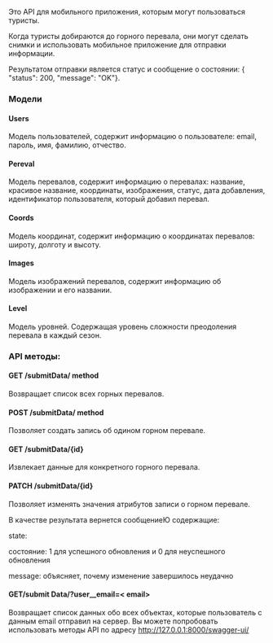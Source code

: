 Это API для мобильного приложения, которым могут пользоваться туристы.

Когда туристы добираются до горного перевала, они могут сделать снимки и использовать мобильное приложение для отправки информации.

Результатом отправки является статус и сообщение о состоянии: { "status": 200, "message": "OK"}.

### **Модели**
#### **Users**

Модель пользователей, содержит информацию о пользователе: email, пароль, имя, фамилию, отчество.

#### **Pereval**

Модель перевалов, содержит информацию о перевалах: название, красивое название, координаты, изображения, статус, дата добавления, идентификатор пользователя, который добавил перевал.

#### **Coords**

Модель координат, содержит информацию о координатах перевалов: широту, долготу и высоту.

#### **Images**

Модель изображений перевалов, содержит информацию об изображении и его названии.

#### **Level**

Модель уровней. Содержащая уровень сложности преодоления перевала в каждый сезон.



### **API методы:**

#### GET /submitData/ method

Возвращает список всех горных перевалов.

#### **POST /submitData/ method**

Позволяет создать запись об одином горном перевале.

#### **GET /submitData/{id}**

Извлекает данные для конкретного горного перевала.

#### **PATCH /submitData/{id}**

Позволяет изменять значения атрибутов записи о горном перевале.

В качестве результата вернется сообщениеЮ содержащие:

state:

состояние: 1 для успешного обновления и 0 для неуспешного обновления

message: объясняет, почему изменение завершилось неудачно

#### **GET/submit Data/?user__email=< email>**

Возвращает список данных обо всех объектах, которые пользователь с данным email отправил на сервер.
Вы можете попробовать использовать методы API по адресу  http://127.0.0.1:8000/swagger-ui/
